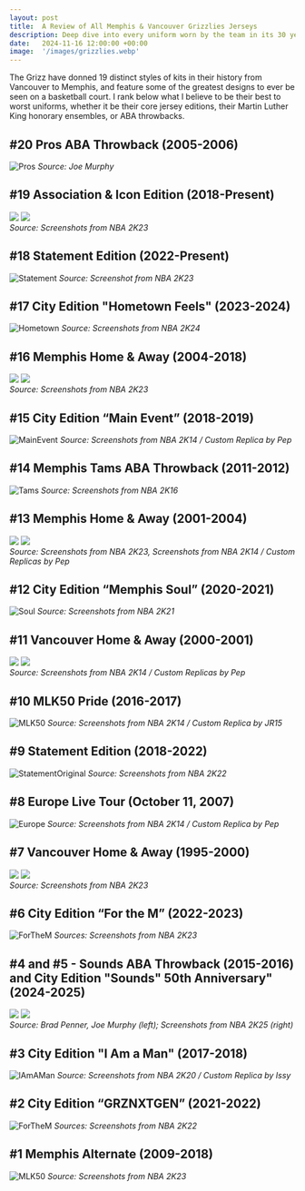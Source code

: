 ```yaml
---
layout: post
title:  A Review of All Memphis & Vancouver Grizzlies Jerseys
description: Deep dive into every uniform worn by the team in its 30 year history.
date:   2024-11-16 12:00:00 +00:00
image:  '/images/grizzlies.webp'
---
```

The Grizz have donned 19 distinct styles of kits in their history from Vancouver to Memphis, and feature some of the greatest designs to ever be seen on a basketball court. I rank below what I believe to be their best to worst uniforms, whether it be their core jersey editions, their Martin Luther King honorary ensembles, or ABA throwbacks.

## #20 Pros ABA Throwback (2005-2006)
![Pros]({{site.baseurl}}/images/StoudamireJones.png)
*Source: Joe Murphy*

## #19 Association & Icon Edition (2018-Present)
<div class="gallery-box">
  <div class="gallery">
    <img src="/images/Morant.png">
    <img src="/images/JacksonJr.png">
  </div>
  <em>Source: Screenshots from NBA 2K23</em>
</div>

## #18 Statement Edition (2022-Present)
![Statement]({{site.baseurl}}/images/Bane.png)
*Source: Screenshot from NBA 2K23*

## #17 City Edition "Hometown Feels" (2023-2024)
![Hometown]({{site.baseurl}}/images/Smart.png)
*Source: Screenshots from NBA 2K24*

## #16 Memphis Home & Away (2004-2018)
<div class="gallery-box">
  <div class="gallery">
    <img src="/images/MGasol.png">
    <img src="/images/Randolph.png">
  </div>
  <em>Source: Screenshots from NBA 2K23</em>
</div>

## #15 City Edition “Main Event” (2018-2019)
![MainEvent]({{site.baseurl}}/images/Valanciunas.png)
*Source: Screenshots from NBA 2K14 / Custom Replica by Pep*

## #14 Memphis Tams ABA Throwback (2011-2012)
![Tams]({{site.baseurl}}/images/Conley.png)
*Source: Screenshots from NBA 2K16*

## #13 Memphis Home & Away (2001-2004)
<div class="gallery-box">
  <div class="gallery">
    <img src="/images/Knight.png">
    <img src="/images/PGasol.png">
  </div>
  <em>Source: Screenshots from NBA 2K23, Screenshots from NBA 2K14 / Custom Replicas by Pep</em>
</div>

## #12 City Edition “Memphis Soul” (2020-2021)
![Soul]({{site.baseurl}}/images/Melton.png)
*Source: Screenshots from NBA 2K21*

## #11 Vancouver Home & Away (2000-2001)
<div class="gallery-box">
  <div class="gallery">
    <img src="/images/Bibby.png">
    <img src="/images/Swift.png">
  </div>
  <em>Source: Screenshots from NBA 2K14 / Custom Replicas by Pep</em></em>
</div>

## #10 MLK50 Pride (2016-2017)
![MLK50]({{site.baseurl}}/images/Allen.png)
*Source: Screenshots from NBA 2K14 / Custom Replica by JR15*

## #9 Statement Edition (2018-2022)
![StatementOriginal]({{site.baseurl}}/images/Adams.png)
*Source: Screenshots from NBA 2K22*

## #8 Europe Live Tour (October 11, 2007)
![Europe]({{site.baseurl}}/images/Gay.png)
*Source: Screenshots from NBA 2K14 / Custom Replica by Pep*

## #7 Vancouver Home & Away (1995-2000)
<div class="gallery-box">
  <div class="gallery">
    <img src="/images/Reeves.png">
    <img src="/images/AbdurRahim.png">
  </div>
  <em>Source: Screenshots from NBA 2K23</em>
</div>

## #6 City Edition “For the M” (2022-2023)
![ForTheM]({{site.baseurl}}/images/Clarke.png)
*Sources: Screenshots from NBA 2K23*

## #4 and #5 - Sounds ABA Throwback (2015-2016) and City Edition "Sounds" 50th Anniversary" (2024-2025)
<div class="gallery-box">
  <div class="gallery">
    <img src="/images/CarterGreen.png">
    <img src="/images/Jackson.png">
  </div>
  <em>Source: Brad Penner, Joe Murphy (left); Screenshots from NBA 2K25 (right)</em>
</div>

## #3 City Edition "I Am a Man" (2017-2018)
![IAmAMan]({{site.baseurl}}/images/Brooks.png)
*Source: Screenshots from NBA 2K20 / Custom Replica by Issy*

## #2 City Edition “GRZNXTGEN” (2021-2022)
![ForTheM]({{site.baseurl}}/images/Jones.png)
*Sources: Screenshots from NBA 2K22*

## #1 Memphis Alternate (2009-2018)
![MLK50]({{site.baseurl}}/images/Mayo.png)
*Source: Screenshots from NBA 2K23*